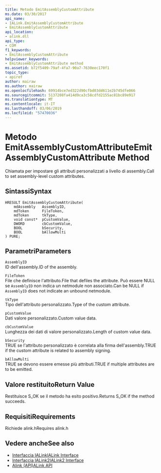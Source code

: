```yaml
---
title: Metodo EmitAssemblyCustomAttribute
ms.date: 03/30/2017
api_name:
- IALink.EmitAssemblyCustomAttribute
- EmitAssemblyCustomAttribute
api_location:
- alink.dll
api_type:
- COM
f1_keywords:
- EmitAssemblyCustomAttribute
helpviewer_keywords:
- EmitAssemblyCustomAttribute method
ms.assetid: b72f5409-79af-4fa7-90a7-7630eec170f1
topic_type:
- apiref
author: mairaw
ms.author: mairaw
ms.openlocfilehash: 69914bce7ed322d90cfbd03dd611e2b745dfe066
ms.sourcegitcommit: 5137208fa414d9ca3c58cdfd2155ac81bc89e917
ms.translationtype: MT
ms.contentlocale: it-IT
ms.lasthandoff: 03/06/2019
ms.locfileid: "57470036"
---
```

# <a name="emitassemblycustomattribute-method"></a><span data-ttu-id="02e10-102">Metodo EmitAssemblyCustomAttribute</span><span class="sxs-lookup"><span data-stu-id="02e10-102">EmitAssemblyCustomAttribute Method</span></span>
<span data-ttu-id="02e10-103">Chiamata per impostare gli attributi personalizzati a livello di assembly.</span><span class="sxs-lookup"><span data-stu-id="02e10-103">Call to set assembly-level custom attributes.</span></span>  
  
## <a name="syntax"></a><span data-ttu-id="02e10-104">Sintassi</span><span class="sxs-lookup"><span data-stu-id="02e10-104">Syntax</span></span>  
  
```  
HRESULT EmitAssemblyCustomAttribute(  
    mdAssembly   AssemblyID,  
    mdToken      FileToken,  
    mdToken      tkType,  
    void const*  pCustomValue,  
    DWORD        cbCustomValue,  
    BOOL         bSecurity,  
    BOOL         bAllowMulti  
) PURE;  
```  
  
## <a name="parameters"></a><span data-ttu-id="02e10-105">Parametri</span><span class="sxs-lookup"><span data-stu-id="02e10-105">Parameters</span></span>  
 `AssemblyID`  
 <span data-ttu-id="02e10-106">ID dell'assembly.</span><span class="sxs-lookup"><span data-stu-id="02e10-106">ID of the assembly.</span></span>  
  
 `FileToken`  
 <span data-ttu-id="02e10-107">File che definisce l'attributo.</span><span class="sxs-lookup"><span data-stu-id="02e10-107">File that defiles the attribute.</span></span> <span data-ttu-id="02e10-108">Può essere NULL se `AssemblyID` non indica un netmodule non associato.</span><span class="sxs-lookup"><span data-stu-id="02e10-108">Can be NULL if `AssemblyID` does not indicate an unbound netmodule.</span></span>  
  
 `tkType`  
 <span data-ttu-id="02e10-109">Tipo dell'attributo personalizzato.</span><span class="sxs-lookup"><span data-stu-id="02e10-109">Type of the custom attribute.</span></span>  
  
 `pCustomValue`  
 <span data-ttu-id="02e10-110">Dati valore personalizzato.</span><span class="sxs-lookup"><span data-stu-id="02e10-110">Custom value data.</span></span>  
  
 `cbCustomValue`  
 <span data-ttu-id="02e10-111">Lunghezza dei dati di valore personalizzato.</span><span class="sxs-lookup"><span data-stu-id="02e10-111">Length of custom value data.</span></span>  
  
 `bSecurity`  
 <span data-ttu-id="02e10-112">TRUE se l'attributo personalizzato è correlata alla firma dell'assembly.</span><span class="sxs-lookup"><span data-stu-id="02e10-112">TRUE if the custom attribute is related to assembly signing.</span></span>  
  
 `bAllowMulti`  
 <span data-ttu-id="02e10-113">TRUE se devono essere emesse più attributi.</span><span class="sxs-lookup"><span data-stu-id="02e10-113">TRUE if multiple attributes are to be emitted.</span></span>  
  
## <a name="return-value"></a><span data-ttu-id="02e10-114">Valore restituito</span><span class="sxs-lookup"><span data-stu-id="02e10-114">Return Value</span></span>  
 <span data-ttu-id="02e10-115">Restituisce S_OK se il metodo ha esito positivo.</span><span class="sxs-lookup"><span data-stu-id="02e10-115">Returns S_OK if the method succeeds.</span></span>  
  
## <a name="requirements"></a><span data-ttu-id="02e10-116">Requisiti</span><span class="sxs-lookup"><span data-stu-id="02e10-116">Requirements</span></span>  
 <span data-ttu-id="02e10-117">Richiede alink.h</span><span class="sxs-lookup"><span data-stu-id="02e10-117">Requires alink.h</span></span>  
  
## <a name="see-also"></a><span data-ttu-id="02e10-118">Vedere anche</span><span class="sxs-lookup"><span data-stu-id="02e10-118">See also</span></span>
- [<span data-ttu-id="02e10-119">Interfaccia IALink</span><span class="sxs-lookup"><span data-stu-id="02e10-119">IALink Interface</span></span>](../../../../docs/framework/unmanaged-api/alink/ialink-interface.md)
- [<span data-ttu-id="02e10-120">Interfaccia IALink2</span><span class="sxs-lookup"><span data-stu-id="02e10-120">IALink2 Interface</span></span>](../../../../docs/framework/unmanaged-api/alink/ialink2-interface.md)
- [<span data-ttu-id="02e10-121">Alink (API)</span><span class="sxs-lookup"><span data-stu-id="02e10-121">ALink API</span></span>](../../../../docs/framework/unmanaged-api/alink/index.md)
